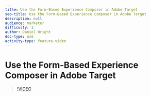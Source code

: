 ```yaml
---
title: Use the Form-Based Experience Composer in Adobe Target
seo-title: Use the Form-Based Experience Composer in Adobe Target
description: null
audience: marketer
difficulty: 1
author: Daniel Wright
doc-type: use
activity-type: feature-video
---
```


# Use the Form-Based Experience Composer in Adobe Target

>[!VIDEO](https://video.tv.adobe.com/v/17390/?quality=12)